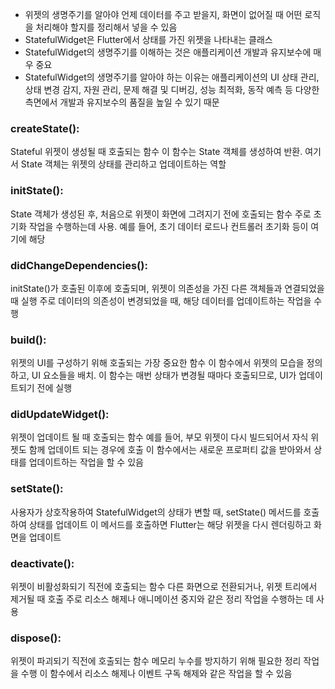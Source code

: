 - 위젯의 생명주기를 알아야 언제 데이터를 주고 받을지, 화면이 없어질 때 어떤 로직을 처리해야 할지를 정리해서 넣을 수 있음
- StatefulWidget은 Flutter에서 상태를 가진 위젯을 나타내는 클래스
- StatefulWidget의 생명주기를 이해하는 것은 애플리케이션 개발과 유지보수에 매우 중요
- StatefulWidget의 생명주기를 알아야 하는 이유는 애플리케이션의 UI 상태 관리, 상태 변경 감지, 자원 관리, 문제 해결 및 디버깅, 성능 최적화, 동작 예측 등
다양한 측면에서 개발과 유지보수의 품질을 높일 수 있기 때문

### createState():

Stateful 위젯이 생성될 때 호출되는 함수
이 함수는 State 객체를 생성하여 반환.
여기서 State 객체는 위젯의 상태를 관리하고 업데이트하는 역할

### initState():

State 객체가 생성된 후, 처음으로 위젯이 화면에 그려지기 전에 호출되는 함수
주로 초기화 작업을 수행하는데 사용. 예를 들어, 초기 데이터 로드나 컨트롤러 초기화 등이 여기에 해당

### didChangeDependencies():

initState()가 호출된 이후에 호출되며, 위젯이 의존성을 가진 다른 객체들과 연결되었을 때 실행
주로 데이터의 의존성이 변경되었을 때, 해당 데이터를 업데이트하는 작업을 수행

### build():

위젯의 UI를 구성하기 위해 호출되는 가장 중요한 함수
이 함수에서 위젯의 모습을 정의하고, UI 요소들을 배치.
이 함수는 매번 상태가 변경될 때마다 호출되므로, UI가 업데이트되기 전에 실행

### didUpdateWidget():

위젯이 업데이트 될 때 호출되는 함수
예를 들어, 부모 위젯이 다시 빌드되어서 자식 위젯도 함께 업데이트 되는 경우에 호출
이 함수에서는 새로운 프로퍼티 값을 받아와서 상태를 업데이트하는 작업을 할 수 있음

### setState():
사용자가 상호작용하여 StatefulWidget의 상태가 변할 때, setState() 메서드를 호출하여 상태를 업데이트
이 메서드를 호출하면 Flutter는 해당 위젯을 다시 렌더링하고 화면을 업데이트

### deactivate():

위젯이 비활성화되기 직전에 호출되는 함수
다른 화면으로 전환되거나, 위젯 트리에서 제거될 때 호출
주로 리소스 해제나 애니메이션 중지와 같은 정리 작업을 수행하는 데 사용

### dispose():

위젯이 파괴되기 직전에 호출되는 함수
메모리 누수를 방지하기 위해 필요한 정리 작업을 수행
이 함수에서 리소스 해제나 이벤트 구독 해제와 같은 작업을 할 수 있음